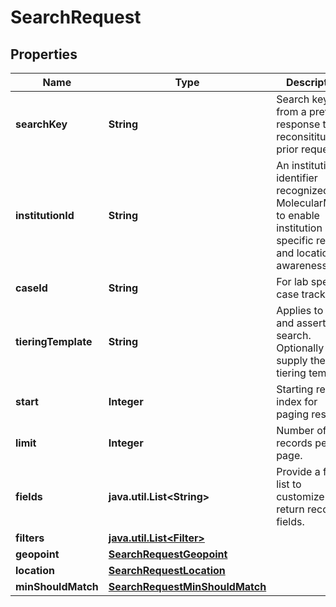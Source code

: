 # SearchRequest

## Properties
Name | Type | Description | Notes
------------ | ------------- | ------------- | -------------
**searchKey** | **String** | Search key from a previous response to reconsititute a prior request. |  [optional]
**institutionId** | **String** | An institution identifier recognized by MolecularMatch to enable institution specific results and location awareness. |  [optional]
**caseId** | **String** | For lab specific case tracking. |  [optional]
**tieringTemplate** | **String** | Applies to drug and assertion search.  Optionally supply the tiering template. |  [optional]
**start** | **Integer** | Starting record index for paging results. |  [optional]
**limit** | **Integer** | Number of records per page. |  [optional]
**fields** | **java.util.List&lt;String&gt;** | Provide a field list to customize the return records fields. |  [optional]
**filters** | [**java.util.List&lt;Filter&gt;**](Filter.md) |  |  [optional]
**geopoint** | [**SearchRequestGeopoint**](SearchRequestGeopoint.md) |  |  [optional]
**location** | [**SearchRequestLocation**](SearchRequestLocation.md) |  |  [optional]
**minShouldMatch** | [**SearchRequestMinShouldMatch**](SearchRequestMinShouldMatch.md) |  |  [optional]
